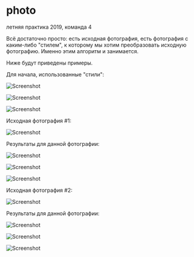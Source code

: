# photo
летняя практика 2019, команда 4

Всё достаточно просто: есть исходная фотография, есть фотография с каким-либо "стилем", 
к которому мы хотим преобразовать исходную фотографию.
Именно этим алгоритм и занимается.

Ниже будут приведены примеры.


Для начала, использованные "стили":

![Screenshot](https://github.com/jojo4444/photo/blob/algo/src%20%2B%20filters/second6.jpg)

![Screenshot](https://github.com/jojo4444/photo/blob/algo/src%20%2B%20filters/second7.jpg)

![Screenshot](https://github.com/jojo4444/photo/blob/algo/src%20%2B%20filters/second8.jpg)


Исходная фотография #1:


![Screenshot](https://github.com/jojo4444/photo/blob/algo/src%20%2B%20filters/street.jpg)


Результаты для данной фотографии:

![Screenshot](https://github.com/jojo4444/photo/blob/algo/results/Result6.jpg)

![Screenshot](https://github.com/jojo4444/photo/blob/algo/results/Result7.jpg)

![Screenshot](https://github.com/jojo4444/photo/blob/algo/results/Result8.jpg)



Исходная фотография #2:


![Screenshot](https://github.com/jojo4444/photo/blob/algo/src%20%2B%20filters/knownaim.jpg)


Результаты для данной фотографии:

![Screenshot](https://github.com/jojo4444/photo/blob/algo/results/firstTry/rapResult6.jpg)

![Screenshot](https://github.com/jojo4444/photo/blob/algo/results/firstTry/rapResult7.jpg)

![Screenshot](https://github.com/jojo4444/photo/blob/algo/results/firstTry/rapResult8.jpg)

